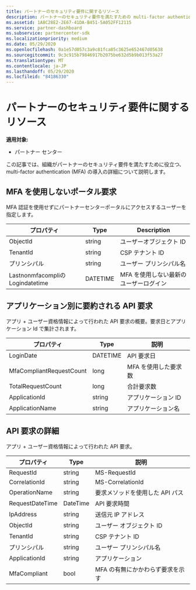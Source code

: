 ```yaml
---
title: パートナーのセキュリティ要件に関するリソース
description: パートナーのセキュリティ要件を満たすための multi-factor authentication (MFA) の導入の詳細について説明します。
ms.assetid: 1A8C28E2-2E67-41DA-B451-5A052FF12115
ms.service: partner-dashboard
ms.subservice: partnercenter-sdk
ms.localizationpriority: medium
ms.date: 05/29/2020
ms.openlocfilehash: 0a1e57d057c3a9c81fca85c3625e652467d05638
ms.sourcegitcommit: 9c3c915b79846917b2075be632d5b9b013f53a27
ms.translationtype: MT
ms.contentlocale: ja-JP
ms.lasthandoff: 05/29/2020
ms.locfileid: "84186330"
---
```

# <a name="partner-security-requirements-resources"></a>パートナーのセキュリティ要件に関するリソース

**適用対象:**

- パートナー センター

この記事では、組織がパートナーのセキュリティ要件を満たすために役立つ、multi-factor authentication (MFA) の導入の詳細について説明します。 

## <a name="portal-request-without-mfa"></a>MFA を使用しないポータル要求

MFA 認証を使用せずにパートナーセンターポータルにアクセスするユーザーを指定します。

| プロパティ                            | Type            | Description                           |
|-------------------------------------|-----------------|---------------------------------------|
| ObjectId                            | string          | ユーザーオブジェクト ID                        |
| TenantId                            | string          | CSP テナント ID                         |
| プリンシパル                                 | string          | ユーザー プリンシパル名                   |
| Lastnonmfacompliの Logindatetime    | DATETIME        | MFA を使用しない最新のユーザーログイン |


## <a name="api-request-summarized-by-application"></a>アプリケーション別に要約される API 要求

アプリ + ユーザー資格情報によって行われた API 要求の概要。要求日とアプリケーション Id で集計されます。

| プロパティ                            | Type            | 説明               |
|-------------------------------------|-----------------|---------------------------|
| LoginDate                           | DATETIME        | API 要求日          |
| MfaCompliantRequestCount            | long            | MFA を使用した要求数    |
| TotalRequestCount                   | long            | 合計要求数       |
| ApplicationId                       | string          | アプリケーション ID        |
| ApplicationName                     | string          | アプリケーション名      |


## <a name="api-request-details"></a>API 要求の詳細

アプリ + ユーザー資格情報によって行われた API 要求。 

| プロパティ                            | Type            | 説明                              |
|-------------------------------------|-----------------|------------------------------------------|
| RequestId                           | string          | MS-RequestId                             |
| CorrelationId                       | string          | MS-CorrelationId                         |
| OperationName                       | string          | 要求メソッドを使用した API パス         |
| RequestDateTime                     | DateTime        | API 要求時間                     |
| IpAddress                           | string          | 送信元 IP アドレス                        |
| ObjectId                            | string          | ユーザー オブジェクト ID                           |
| TenantId                            | string          | CSP テナント ID                            |
| プリンシパル                                 | string          | ユーザー プリンシパル名                      |
| ApplicationId                       | string          | アプリケーション                         |
| MfaCompliant                        | bool            | MFA の有無にかかわらず要求を示す |
